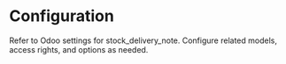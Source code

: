 # Configuration

Refer to Odoo settings for stock_delivery_note. Configure related models, access rights, and options as needed.

